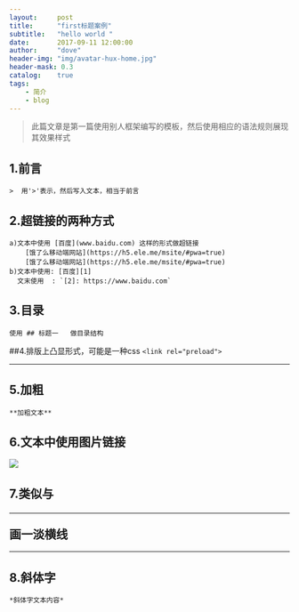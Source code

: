 ```yaml
---
layout:     post
title:      "first标题案例"	
subtitle:   "hello world "			
date:       2017-09-11 12:00:00
author:     "dove"
header-img: "img/avatar-hux-home.jpg"  
header-mask: 0.3
catalog:    true
tags:
    - 简介
    - blog
---
```


> 此篇文章是第一篇使用别人框架编写的模板，然后使用相应的语法规则展现其效果样式

## 1.前言
	>  用'>'表示，然后写入文本，相当于前言
	
## 2.超链接的两种方式
	a)文本中使用 [百度](www.baidu.com) 这样的形式做超链接
		[饿了么移动端网站](https://h5.ele.me/msite/#pwa=true)
		[饿了么移动端网站](https://h5.ele.me/msite/#pwa=true)
	b)文本中使用: [百度][1]
	  文末使用  : `[2]: https://www.baidu.com`

	  
## 3.目录
	使用 ## 标题一   做目录结构
	  
##4.排版上凸显形式，可能是一种css
	`<link rel="preload">`  

---	

## 5.加粗
	**加粗文本**

## 6.文本中使用图片链接
![](/img/post-bg-nextgen-web-pwa.jpg)
	
## 7.类似与<hr> 画一淡横线

---

## 8.斜体字
	*斜体字文本内容*

[1]: https://www.baidu.com
